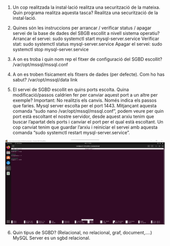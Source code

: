 1.  Un cop realitzada la instal·lació realitza una securització de la mateixa. Quin programa realitza aquesta tasca? Realitza una securització de la instal·lació.

2.  Quines són les instruccions per arrancar / verificar status / apagar servei de la base de dades del SBGB escollit a nivell sistema operatiu? <br>
      Arrancar el servei: sudo systemctl start mysql-server.service
      Verificar stat: sudo systemctl status mysql-server.service
      Apagar el servei: sudo systemctl stop mysql-server.service

3.  A on es troba i quin nom rep el fitxer de configuració del SGBD escollit?
      /var/opt/mssql/mssql.conf

4.  A on es troben físicament els fitxers de dades (per defecte). Com ho has sabut?
      /var/opt/mssql/data   link

5.  El servei de SGBD escollit en quins ports escolta. Quina modificació/passos caldrien fer per canviar aquest port a un altre per exemple? Important: No realitzis els canvis. Només indica els passos que faries.
      Mysql server escolta per el port 1443.
      Mitjançant aquesta comanda “sudo nano /var/opt/mssql/mssql.conf”, podem veure per quin port està escoltant el nostre servidor, desde aquest arxiu tenim que buscar l’apartat dels ports i canviar el port per el qual està escoltant. Un cop canviat tenim que guardar l’arxiu i reiniciar el servei amb aquesta comanda “sudo systemctl restart mysql-server.service”.

![Imatgeconfig](Imatges/ResponComprova.png)

6. Quin tipus de SGBD? (Relacional, no relacional, graf, document,....)
	MySQL Server es un sgbd relacional.

